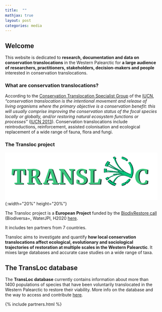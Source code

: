 ```yaml
---
title:  ""
mathjax: true
layout: post
categories: media
---
```


## Welcome

This website is dedicated to **research, documentation and data on conservation translocations** in the Western Palearctic for **a large audience of researchers, practitioners, stakeholders, decision-makers and people** interested in conservation translocations.  

### What are conservation translocations?

According to the [Conservation Translocation Specialist Group](https://iucn-ctsg.org/) of the [IUCN](https://www.iucn.org/), *“conservation translocation is the intentional movement and release of living organisms where the primary objective is a conservation benefit: this will usually comprise improving the conservation status of the focal species locally or globally, and/or restoring natural ecosystem functions or processes”* ([IUCN 2013](https://iucn-ctsg.org/policy-guidelines/conservation-translocation-guidelines/)). Conservation translocations include reintroductions, reinforcement, assisted colonisation and ecological replacement of a wide range of fauna, flora and fungi.  
  
  
### The Transloc project

![Image](https://raw.githubusercontent.com/ConservationTranslocation/images/bbees/logo/graphic/transloc.png){:width="20%" height="20%"}

The Transloc project is a **European Project** funded by the [BiodivRestore call](https://www.biodiversa.eu/2021/10/06/2020-2021-joint-call/) (Biodiversa+, WaterJPI, H2020 [here](https://www.biodiversa.eu/2022/10/25/transloc/).  

It includes ten partners from 7 countries.  

Transloc aims to investigate and quantify **how local conservation translocations affect ecological, evolutionary and sociological trajectories of restoration at multiple scales in the Western Palearctic**. It mixes large databases and accurate case studies on a wide range of taxa.

  
## The TransLoc database 

The **TransLoc database** currently contains information about more than 1400 populations of species that have been voluntarily translocated in the Western Palearctic to restore their viability. More info on the database and the way to access and contribute [here](http://translocations.in2p3.fr/index.php).  

{% include partners.html %}


